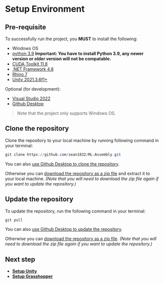# Setup Environment
## Pre-requisite
To successfully run the project, you **MUST** to install the following:
- Windows OS
- [python 3.9](https://www.python.org/downloads/release/python-3910/) **Important: You have to install Python 3.9, any newer version or older version will not be compatable.**
- [CUDA Toolkit 11.8](https://developer.nvidia.com/cuda-downloads)
- [.NET Framework 4.8](https://dotnet.microsoft.com/download/dotnet-framework/net48)
- [Rhino 7](https://www.rhino3d.com/download/rhino-for-windows/7/latest)
- [Unity 2021.3.6f1+](https://unity3d.com/get-unity/download/archive)

Optional (for development):
- [Visual Studio 2022](https://visualstudio.microsoft.com/downloads/)
- [Github Desktop](https://desktop.github.com/)

> Note that the project only supports Windows OS.

## Clone the repository
Clone the repository to your local machine by running following command in your terminal:
```powershell
git clone https://github.com/sean1832/ML-Assembly.git
```
You can also [use Github Desktop to clone the repository](https://docs.github.com/en/desktop/contributing-and-collaborating-using-github-desktop/adding-and-cloning-repositories/cloning-a-repository-from-github-to-github-desktop).

Otherwise you can [download the repository as a zip file](https://github.com/sean1832/ML-Assembly/archive/refs/heads/main.zip) and extract it to your local machine. *(Note that you will need to download the zip file again if you want to update the repository.)*

## Update the repository
To update the repository, run the following command in your terminal:
```powershell
git pull
```
You can also [use Github Desktop to update the repository](https://docs.github.com/en/desktop/contributing-and-collaborating-using-github-desktop/keeping-your-local-repository-in-sync-with-github/syncing-your-branch).

Otherwise you can [download the repository as a zip file](https://github.com/sean1832/ML-Assembly/archive/refs/heads/main.zip). *(Note that you will need to download the zip file again if you want to update the repository.)*

## Next step
- [**Setup Unity**](setup_unity.md)
- [**Setup Grasshopper**](setup_grasshopper.md)